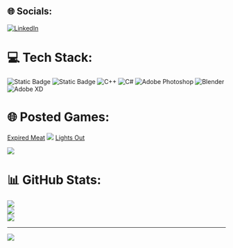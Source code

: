 ## 🌐 Socials:
[![LinkedIn](https://img.shields.io/badge/LinkedIn-%230077B5.svg?logo=linkedin&logoColor=white)](https://linkedin.com/in/https://www.linkedin.com/in/lucas-pereira-8541182a5/) 

# 💻 Tech Stack:
![Static Badge](https://img.shields.io/badge/UnityEngine-Red) ![Static Badge](https://img.shields.io/badge/UnrealEngine-blue) ![C++](https://img.shields.io/badge/c++-%2300599C.svg?style=for-the-badge&logo=c%2B%2B&logoColor=white) ![C#](https://img.shields.io/badge/c%23-%23239120.svg?style=for-the-badge&logo=csharp&logoColor=white) ![Adobe Photoshop](https://img.shields.io/badge/adobe%20photoshop-%2331A8FF.svg?style=for-the-badge&logo=adobe%20photoshop&logoColor=white) ![Blender](https://img.shields.io/badge/blender-%23F5792A.svg?style=for-the-badge&logo=blender&logoColor=white) ![Adobe XD](https://img.shields.io/badge/Adobe%20XD-470137?style=for-the-badge&logo=Adobe%20XD&logoColor=#FF61F6)

# 🌐 Posted Games:
[Expired Meat](https://4unrealstudio.itch.io/expired-meat)
![](https://img.itch.zone/aW1nLzEzMjgyNzEwLnBuZw==/original/yk7E17.png)
[Lights Out](https://lightsoutgame.itch.io/lights-out)

![](https://img.itch.zone/aW1nLzk0NjU4MzYuanBn/315x250%23c/40ZTl%2F.jpg)


# 📊 GitHub Stats:
![](https://github-readme-stats.vercel.app/api?username=LucasPereiraWork&theme=dark&hide_border=false&include_all_commits=false&count_private=false)<br/>
![](https://github-readme-streak-stats.herokuapp.com/?user=LucasPereiraWork&theme=dark&hide_border=false)<br/>
![](https://github-readme-stats.vercel.app/api/top-langs/?username=LucasPereiraWork&theme=dark&hide_border=false&include_all_commits=false&count_private=false&layout=compact)

---
[![](https://visitcount.itsvg.in/api?id=LucasPereiraWork&icon=0&color=0)](https://visitcount.itsvg.in)
<!---
LucasPereiraWork/LucasPereiraWork is a ✨ special ✨ repository because its `README.md` (this file) appears on your GitHub profile.
You can click the Preview link to take a look at your changes.
--->

